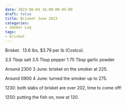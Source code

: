 ```yaml
---
date: 2023-06-04 16:00:00-05:00
draft: false
title: Brisket June 2023
categories:
- Smoker Log
tags:
- brisket
---
```


Brisket.  13.6 lbs, $3.79 per lb (Costco).

3.5 Tbsp salt
3.5 Tbsp pepper
1.75 Tbsp garlic powder

Around 2300 3 June: brisket on the smoker at 225.

Around 0900 4 June: turned the smoker up to 275.

1230: both slabs of brisket are over 202, time to come off!

1250: putting the fish on, now at 120.
